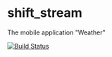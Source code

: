 # shift_stream
The mobile application "Weather"

[![Build Status](https://travis-ci.org/AleksKirienko/shift_stream.svg?branch=weather)](https://travis-ci.org/AleksKirienko/shift_stream)
